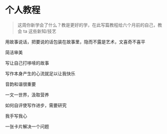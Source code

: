 # 个人教程

>这周你新学会了什么？教是更好的学，在此写篇教程给六个月前的自己，教会 ta 这些新知/技艺

用故事说话，把要说的话包装在故事里，隐而不露是艺术，文喜奇不喜平

简洁审美

写让自己打哆嗦的故事

写作本身产生的心流就足以让我快乐

音韵和谐很重要

一文一世界，汲取营养

如何自评使写作进步，需要研究

我手写我心

一张卡片解决一个问题
